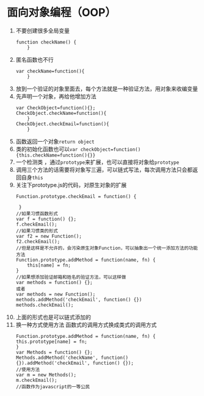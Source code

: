 # 面向对象编程（OOP）
1. 不要创建很多全局变量     
    ```
    function checkName() {
        }
    ``` 
2. 匿名函数也不行   
    ```
    var checkName=function(){
        }
    ``` 
3. 放到一个验证的对象里面去，每个方法就是一种验证方法，用对象来收编变量
4. 先声明一个对象，再给他增加方法       
    ```
    var CheckObject=function(){};
    CheckObject.checkName=function(){
        }
    CheckObject.checkEmail=function(){
        }
    ```
5. 函数返回一个对象`return object`
6. 类的初始化函数也可以`var checkObject=function(){this.checkName=function(){}}`
7. 一个检测类 ，通过`prototype`来扩展，也可以直接将对象给`prototype`
8. 调用三个方法的话需要将对象写三遍，可以链式写法，每次调用方法只会都返回自身`this`
9. 关注下prototype.js的代码，对原生对象的扩展	
    ```
   	Function.prototype.checkEmail = function() {

     }
    //如果习惯函数形式
    var f = function() {};
    f.checkEmail();
    //如果习惯类的形式
    var f2 = new Function();
    f2.checkEmail();
    //但是这样是不允许的，会污染原生对象Function，可以抽象出一个统一添加方法的功能方法
    Function.prototype.addMethod = function(name, fn) {
        this[name] = fn;
    }
    //如果想添加验证邮箱和姓名的验证方法，可以这样做
    var methods = function() {};
    或者
    var methods = new Function();
    methods.addMethod('checkEmail', function() {})
    methods.checkEmail();
    ```
10. 上面的形式也是可以链式添加的
11. 换一种方式使用方法
    函数式的调用方式换成类式的调用方式	  
    ```
    Function.prototype.addMethod = function(name, fn) {
    this.prototype[name] = fn;
    }
    var Methods = function() {};
    Methods.addMethod('checkName', function() {}).addMethod('checkEmail', function() {});
    //使用方法
    var m = new Methods();
    m.checkEmail();
    //函数作为javascript的一等公民
    ```